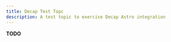 ```yaml
---
title: Decap Test Topc
description: A test topic to exercise Decap Astro integration
---
```

**TODO**
